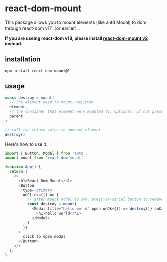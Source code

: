 # react-dom-mount

This package allows you to mount elements (like antd Modal) to dom through react-dom v17（or earlier）.

**If you are useing react-dom v18, please install [react-dom-mount v2](https://www.npmjs.com/package/react-dom-mount/v/2.0.0) instead.**

## installation

```shell
npm install react-dom-mount@1
```

## usage

```js
const destroy = mount(
  // the element need to mount，required
  element,
  // the container that element were mounted to, optional. if not passed, element will be mount to default container
  parent,
)

// call the return value to unmount element
destroy()
```

Here's how to use it.

```js
import { Button, Modal } from 'antd';
import mount from 'react-dom-mount';

function App() {
  return (
    <>
      <h1>React-Dom-Mount</h1>
      <Button
        type='primary'
        onClick={() => {
          // after mount modal to dom, press ok/cancel button to remove it.
          const destroy = mount(
            <Modal title="hello world" open onOk={() => destroy()} onCancel={() => destroy()}>
              <h1>hello world</h1>
            </Modal>
          )
        }}
      >
        click to open modal
      </Button>
    </>
  );
}

```
